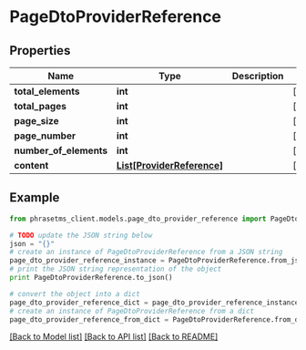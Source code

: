 # PageDtoProviderReference

## Properties

| Name                   | Type                                                | Description | Notes      |
| ---------------------- | --------------------------------------------------- | ----------- | ---------- |
| **total_elements**     | **int**                                             |             | [optional] |
| **total_pages**        | **int**                                             |             | [optional] |
| **page_size**          | **int**                                             |             | [optional] |
| **page_number**        | **int**                                             |             | [optional] |
| **number_of_elements** | **int**                                             |             | [optional] |
| **content**            | [**List[ProviderReference]**](ProviderReference.md) |             | [optional] |

## Example

```python
from phrasetms_client.models.page_dto_provider_reference import PageDtoProviderReference

# TODO update the JSON string below
json = "{}"
# create an instance of PageDtoProviderReference from a JSON string
page_dto_provider_reference_instance = PageDtoProviderReference.from_json(json)
# print the JSON string representation of the object
print PageDtoProviderReference.to_json()

# convert the object into a dict
page_dto_provider_reference_dict = page_dto_provider_reference_instance.to_dict()
# create an instance of PageDtoProviderReference from a dict
page_dto_provider_reference_from_dict = PageDtoProviderReference.from_dict(page_dto_provider_reference_dict)
```

[[Back to Model list]](../README.md#documentation-for-models) [[Back to API list]](../README.md#documentation-for-api-endpoints) [[Back to README]](../README.md)
